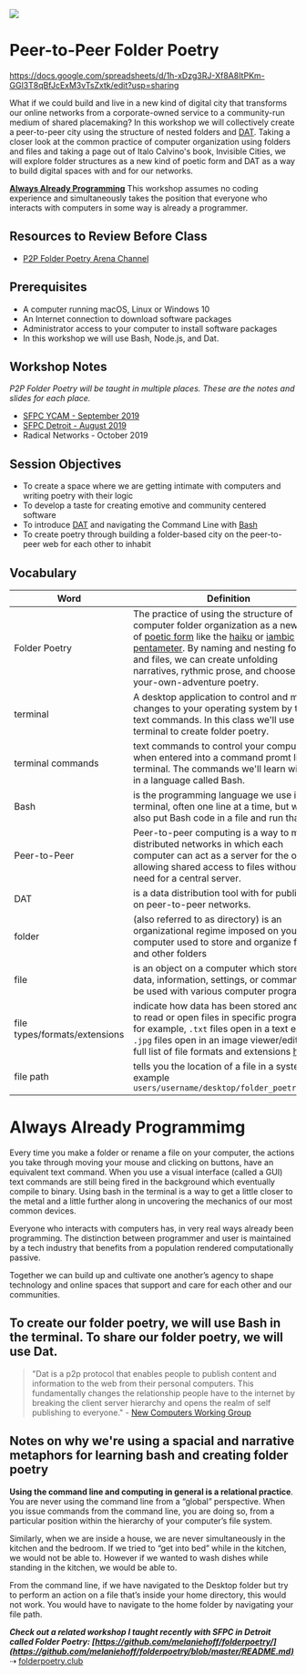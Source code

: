 ![](https://github.com/melaniehoff/Peer-to-Peer-Poetry/blob/master/folder-cities.jpg)

# Peer-to-Peer Folder Poetry

https://docs.google.com/spreadsheets/d/1h-xDzg3RJ-Xf8A8ItPKm-GGl3T8qBfJcExM3vTsZxtk/edit?usp=sharing

What if we could build and live in a new kind of digital city that transforms our online networks from a corporate-owned service to a community-run medium of shared placemaking? In this workshop we will collectively create a peer-to-peer city using the structure of nested folders and [DAT](https://dat.foundation/). Taking a closer look at the common practice of computer organization using folders and files and taking a page out of Italo Calvino's book, Invisible Cities, we will explore folder structures as a new kind of poetic form and DAT as a way to build digital spaces with and for our networks.

**[Always Already Programming](https://github.com/melaniehoff/Peer-to-Peer-Folder-Poetry#always-already-programmimg)**
This workshop assumes no coding experience and simultaneously takes the position that everyone who interacts with computers in some way is already a programmer.


## Resources to Review Before Class
- [P2P Folder Poetry Arena Channel](https://www.are.na/melanie-hoff/peer-to-peer-folder-poetry)

## Prerequisites
- A computer running macOS, Linux or Windows 10
- An Internet connection to download software packages
- Administrator access to your computer to install software packages
- In this workshop we will use Bash, Node.js, and Dat.

## Workshop Notes
_P2P Folder Poetry will be taught in multiple places. These are the notes and slides for each place._
- [SFPC YCAM - September 2019](https://gist.github.com/melaniehoff/96bffd279b0ea66f61291e231283aab5) 
- [SFPC Detroit - August 2019](https://gist.github.com/melaniehoff/7cda150870c869c1990a744dddbd286f) 
- Radical Networks - October 2019 


## Session Objectives

- To create a space where we are getting intimate with computers and writing poetry with their logic
- To develop a taste for creating emotive and community centered software
- To introduce [DAT](https://dat.foundation/) and navigating the Command Line with [Bash](https://en.wikipedia.org/wiki/Bash_(Unix_shell))
- To create poetry through building a folder-based city on the peer-to-peer web for each other to inhabit


## Vocabulary
**Word** | **Definition**
--- | ---
Folder Poetry| The practice of using the structure of computer folder organization as a new kind of [poetic form](https://en.wikipedia.org/wiki/Poetry#Forms) like the [haiku](https://en.wikipedia.org/wiki/Haiku) or [iambic pentameter](https://en.wikipedia.org/wiki/Iambic_pentameter). By naming and nesting folders and files, we can create unfolding narratives, rythmic prose, and choose-your-own-adventure poetry.
terminal | A desktop application to control and make changes to your operating system by typing text commands. In this class we'll use the terminal to create folder poetry.
terminal commands | text commands to control your computer when entered into a command promt like the terminal. The commands we'll learn will be in a language called Bash.
Bash | is the programming language we use in the terminal, often one line at a time, but we can also put Bash code in a file and run that file.
Peer-to-Peer | Peer-to-peer computing is a way to make distributed networks in which each computer can act as a server for the others, allowing shared access to files without the need for a central server.
DAT | is a data distribution tool with for publishing on peer-to-peer networks.
folder | (also referred to as directory) is an organizational regime imposed on your computer used to store and organize files and other folders
file | is an object on a computer which stores data, information, settings, or commands to be used with various computer programs
file types/formats/extensions | indicate how data has been stored and how to read or open files in specific programs. for example, `.txt` files open in a text editor, `.jpg` files open in an image viewer/editor. full list of file formats and extensions [here](https://en.wikipedia.org/wiki/List_of_file_formats)
file path | tells you the location of a file in a system. for example `users/username/desktop/folder_poetry_club`

# Always Already Programmimg

Every time you make a folder or rename a file on your computer, the actions you take through moving your mouse and clicking on buttons, have an equivalent text command. When you use a visual interface (called a GUI) text commands are still being fired in the background which eventually compile to binary. Using bash in the terminal is a way to get a little closer to the metal and a little further along in uncovering the mechanics of our most common devices.

Everyone who interacts with computers has, in very real ways already been programming. The distinction between programmer and user is maintained by a tech industry that benefits from a population rendered computationally passive. 

Together we can build up and cultivate one another’s agency to shape technology and online spaces that support and care for each other and our communities. 
    

## To create our folder poetry, we will use Bash in the terminal. To share our folder poetry, we will use Dat.

>"Dat is a p2p protocol that enables people to publish content and information to the web from their personal computers. This fundamentally changes the relationship people have to the internet by breaking the client server hierarchy and opens the realm of self publishing to everyone." - [New Computers Working Group](https://p2p.newcomputers.group/guides/why-self-host.html)
 
## Notes on why we're using a spacial and narrative metaphors for learning bash and creating folder poetry

**Using the command line and computing in general is a relational practice**. You are never using the command line from a “global” perspective. When you issue commands from the command line, you are doing so, from a particular position within the hierarchy of your computer’s file system.

Similarly, when we are inside a house, we are never simultaneously in the kitchen and the bedroom. If we tried to “get into bed” while in the kitchen, we would not be able to. However if we wanted to wash dishes while standing in the kitchen, we would be able to.

From the command line, if we have navigated to the Desktop folder but try to perform an action on a file that’s inside your home directory, this would not work. You would have to navigate to the home folder by navigating your file path.
 
 
 **_Check out a related workshop I taught recently with SFPC in Detroit called Folder Poetry: [https://github.com/melaniehoff/folderpoetry/](https://github.com/melaniehoff/folderpoetry/blob/master/README.md)_**
⇢ [folderpoetry.club](http://www.folderpoetry.club)
    
    






